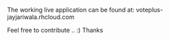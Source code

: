 The working live application can be found at: 
voteplus-jayjariwala.rhcloud.com

Feel free to contribute .. :) Thanks 
